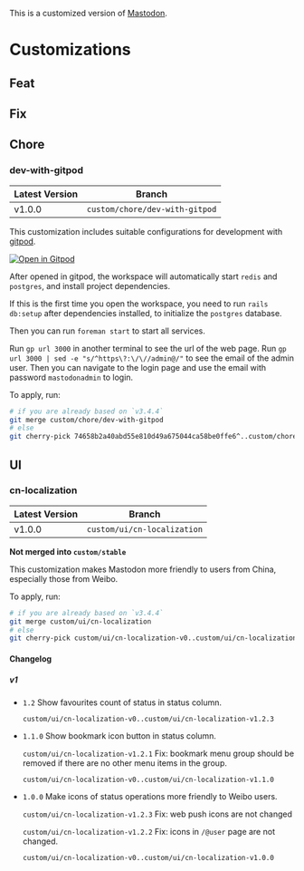 This is a customized version of [Mastodon](https://github.com/mastodon/mastodon).

# Customizations

## Feat

## Fix

## Chore

### dev-with-gitpod

| Latest Version | Branch                         |
| -------------- | ------------------------------ |
| v1.0.0         | `custom/chore/dev-with-gitpod` |

This customization includes suitable configurations for development with [gitpod](https://gitpod.io/).

[![Open in Gitpod](https://gitpod.io/button/open-in-gitpod.svg)](https://gitpod.io/#https://github.com/EqualMa/mastodon/tree/custom/stable)

After opened in gitpod, the workspace will automatically
start `redis` and `postgres`, and
install project dependencies.

If this is the first time you open the workspace,
you need to run `rails db:setup`
after dependencies installed,
to initialize the `postgres` database.

Then you can run `foreman start` to start all services.

Run `gp url 3000` in another terminal to see the url
of the web page.
Run `gp url 3000 | sed -e "s/^https\?:\/\//admin@/"` to see the email of the admin user.
Then you can navigate to the login page and use the email with password `mastodonadmin` to login.

To apply, run:

```sh
# if you are already based on `v3.4.4`
git merge custom/chore/dev-with-gitpod
# else
git cherry-pick 74658b2a40abd55e810d49a675044ca58be0ffe6^..custom/chore/dev-with-gitpod
```

## UI

### cn-localization

| Latest Version | Branch                      |
| -------------- | --------------------------- |
| v1.0.0         | `custom/ui/cn-localization` |

**Not merged into `custom/stable`**

This customization makes Mastodon more friendly
to users from China, especially those from Weibo.

To apply, run:

```sh
# if you are already based on `v3.4.4`
git merge custom/ui/cn-localization
# else
git cherry-pick custom/ui/cn-localization-v0..custom/ui/cn-localization
```

#### Changelog

##### v1

- `1.2` Show favourites count of status in status column.

  `custom/ui/cn-localization-v0..custom/ui/cn-localization-v1.2.3`

- `1.1.0` Show bookmark icon button in status column.

  `custom/ui/cn-localization-v1.2.1` Fix: bookmark menu group should be removed if there are no other menu items in the group.

  `custom/ui/cn-localization-v0..custom/ui/cn-localization-v1.1.0`

- `1.0.0` Make icons of status operations more friendly to Weibo users.

  `custom/ui/cn-localization-v1.2.3` Fix: web push icons are not changed

  `custom/ui/cn-localization-v1.2.2` Fix: icons in `/@user` page are not changed.

  `custom/ui/cn-localization-v0..custom/ui/cn-localization-v1.0.0`

